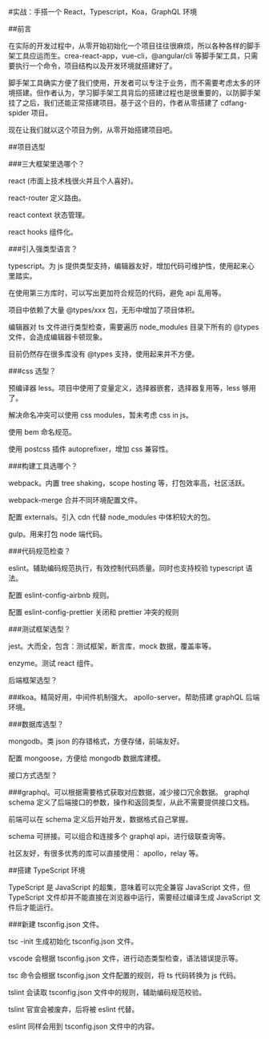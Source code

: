 #实战：手搭一个 React，Typescript，Koa，GraphQL 环境

##前言


在实际的开发过程中，从零开始初始化一个项目往往很麻烦，所以各种各样的脚手架工具应运而生。crea-react-app，vue-cli，@angular/cli 等脚手架工具，只需要执行一个命令，项目结构以及开发环境就搭建好了。

脚手架工具确实方便了我们使用，开发者可以专注于业务，而不需要考虑太多的环境搭建。但作者认为，学习脚手架工具背后的搭建过程也是很重要的，以防脚手架挂了之后，我们还能正常搭建项目。基于这个目的，作者从零搭建了 cdfang-spider 项目。

现在让我们就以这个项目为例，从零开始搭建项目吧。

##项目选型

###三大框架里选哪个？

react (市面上技术栈很火并且个人喜好)。

react-router 定义路由。

react context 状态管理。

react hooks 组件化。

###引入强类型语言？

typescript。为 js 提供类型支持，编辑器友好，增加代码可维护性，使用起来心里踏实。

在使用第三方库时，可以写出更加符合规范的代码，避免 api 乱用等。

项目中依赖了大量 @types/xxx 包，无形中增加了项目体积。

编辑器对 ts 文件进行类型检查，需要遍历 node_modules 目录下所有的 @types 文件，会造成编辑器卡顿现象。

目前仍然存在很多库没有 @types 支持，使用起来并不方便。


###css 选型？

预编译器 less。项目中使用了变量定义，选择器嵌套，选择器复用等，less 够用了。

解决命名冲突可以使用 css modules，暂未考虑 css in js。

使用 bem 命名规范。

使用 postcss 插件 autoprefixer，增加 css 兼容性。

###构建工具选哪个？

webpack。内置 tree shaking，scope hosting 等，打包效率高，社区活跃。

webpack-merge 合并不同环境配置文件。

配置 externals。引入 cdn 代替 node_modules 中体积较大的包。

gulp。用来打包 node 端代码。

###代码规范检查？

eslint。辅助编码规范执行，有效控制代码质量。同时也支持校验 typescript 语法。

配置 eslint-config-airbnb 规则。

配置 eslint-config-prettier 关闭和 prettier 冲突的规则

###测试框架选型？

jest。大而全，包含：测试框架，断言库，mock 数据，覆盖率等。

enzyme。测试 react 组件。

后端框架选型？

###koa。精简好用，中间件机制强大。
apollo-server。帮助搭建 graphQL 后端环境。

###数据库选型？

mongodb。类 json 的存错格式，方便存储，前端友好。

配置 mongoose，方便给 mongodb 数据库建模。

接口方式选型？

###graphql。可以根据需要格式获取对应数据，减少接口冗余数据。
graphql schema 定义了后端接口的参数，操作和返回类型，从此不需要提供接口文档。

前端可以在 schema 定义后开始开发，数据格式自己掌握。

schema 可拼接。可以组合和连接多个 graphql api，进行级联查询等。

社区友好，有很多优秀的库可以直接使用： apollo，relay 等。

##搭建 TypeScript 环境

TypeScript 是 JavaScript 的超集，意味着可以完全兼容 JavaScript 文件，但 TypeScript 文件却并不能直接在浏览器中运行，需要经过编译生成 JavaScript 文件后才能运行。

###新建 tsconfig.json 文件。

tsc -init 生成初始化 tsconfig.json 文件。

vscode 会根据 tsconfig.json 文件，进行动态类型检查，语法错误提示等。

tsc 命令会根据 tsconfig.json 文件配置的规则，将 ts 代码转换为 js 代码。

tslint 会读取 tsconfig.json 文件中的规则，辅助编码规范校验。

tslint 官宣会被废弃，后将被 eslint 代替。

eslint 同样会用到 tsconfig.json 文件中的内容。